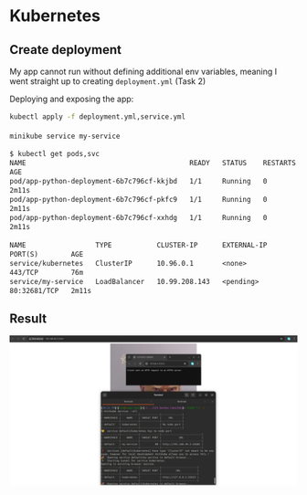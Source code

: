 # Kubernetes

## Create deployment

My app cannot run without defining additional env variables, meaning I went straight up to creating `deployment.yml` (Task 2)

Deploying and exposing the app:

```bash
kubectl apply -f deployment.yml,service.yml

minikube service my-service
```

```text
$ kubectl get pods,svc
NAME                                        READY   STATUS    RESTARTS   AGE
pod/app-python-deployment-6b7c796cf-kkjbd   1/1     Running   0          2m11s
pod/app-python-deployment-6b7c796cf-pkfc9   1/1     Running   0          2m11s
pod/app-python-deployment-6b7c796cf-xxhdg   1/1     Running   0          2m11s

NAME                 TYPE           CLUSTER-IP      EXTERNAL-IP   PORT(S)        AGE
service/kubernetes   ClusterIP      10.96.0.1       <none>        443/TCP        76m
service/my-service   LoadBalancer   10.99.208.143   <pending>     80:32681/TCP   2m11s
```

## Result

![result](screenshots/browser-service-all.png)
